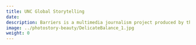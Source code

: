 ```yaml
---
title: UNC Global Storytelling
date:
description: Barriers is a multimedia journalism project produced by the UNC Hussman School of Journalism and Media.
image: ../photostory-beauty/DelicateBalance_1.jpg
weight: 0
---
```

